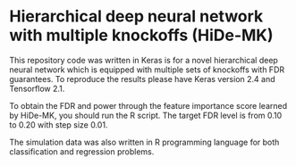# Hierarchical deep neural network with multiple knockoffs (HiDe-MK)

This repository code was written in Keras is for a novel hierarchical deep neural network which is equipped with multiple sets of knockoffs with FDR guarantees. To reproduce the results please have Keras version 2.4 and Tensorflow 2.1.  

To obtain the FDR and power through the feature importance score learned by HiDe-MK, you should run the R script. The target FDR level is from 0.10 to 0.20 with step size 0.01. 

The simulation data was also written in R programming language for both classification and regression problems. 




